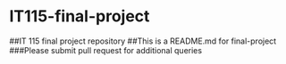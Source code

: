 # IT115-final-project
##IT 115 final project repository
##This is a README.md for final-project
###Please submit pull request for additional queries
